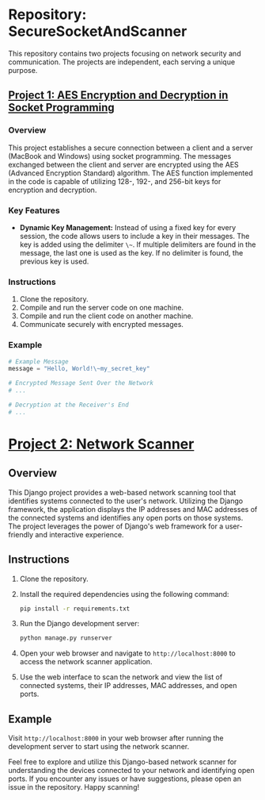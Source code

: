 # Repository: SecureSocketAndScanner

This repository contains two projects focusing on network security and communication. The projects are independent, each serving a unique purpose.

## [Project 1: AES Encryption and Decryption in Socket Programming](Cryptography)

### Overview

This project establishes a secure connection between a client and a server (MacBook and Windows) using socket programming. The messages exchanged between the client and server are encrypted using the AES (Advanced Encryption Standard) algorithm. The AES function implemented in the code is capable of utilizing 128-, 192-, and 256-bit keys for encryption and decryption.

### Key Features

- **Dynamic Key Management:** Instead of using a fixed key for every session, the code allows users to include a key in their messages. The key is added using the delimiter `\~`. If multiple delimiters are found in the message, the last one is used as the key. If no delimiter is found, the previous key is used.

### Instructions

1. Clone the repository.
2. Compile and run the server code on one machine.
3. Compile and run the client code on another machine.
4. Communicate securely with encrypted messages.

### Example

```python
# Example Message
message = "Hello, World!\~my_secret_key"

# Encrypted Message Sent Over the Network
# ...

# Decryption at the Receiver's End
# ...
```


# [Project 2: Network Scanner](Network_Scanner)

## Overview

This Django project provides a web-based network scanning tool that identifies systems connected to the user's network. Utilizing the Django framework, the application displays the IP addresses and MAC addresses of the connected systems and identifies any open ports on those systems. The project leverages the power of Django's web framework for a user-friendly and interactive experience.

## Instructions

1. Clone the repository.
2. Install the required dependencies using the following command:

    ```bash
    pip install -r requirements.txt
    ```
3. Run the Django development server:

    ```bash
    python manage.py runserver
    ```
4. Open your web browser and navigate to `http://localhost:8000` to access the network scanner application.

5. Use the web interface to scan the network and view the list of connected systems, their IP addresses, MAC addresses, and open ports.

## Example

Visit `http://localhost:8000` in your web browser after running the development server to start using the network scanner.

Feel free to explore and utilize this Django-based network scanner for understanding the devices connected to your network and identifying open ports. If you encounter any issues or have suggestions, please open an issue in the repository. Happy scanning!
